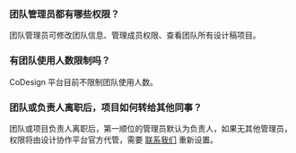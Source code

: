 ### 团队管理员都有哪些权限？
团队管理员可修改团队信息、管理成员权限、查看团队所有设计稿项目。

### 有团队使用人数限制吗？
CoDesign 平台目前不限制团队使用人数。

### 团队或负责人离职后，项目如何转给其他同事？
团队或项目负责人离职后，第一顺位的管理员默认为负责人，如果无其他管理员，权限将由设计协作平台官方代管，需要 [联系我们](https://cloud.tencent.com/act/event/connect-service) 重新设置。
